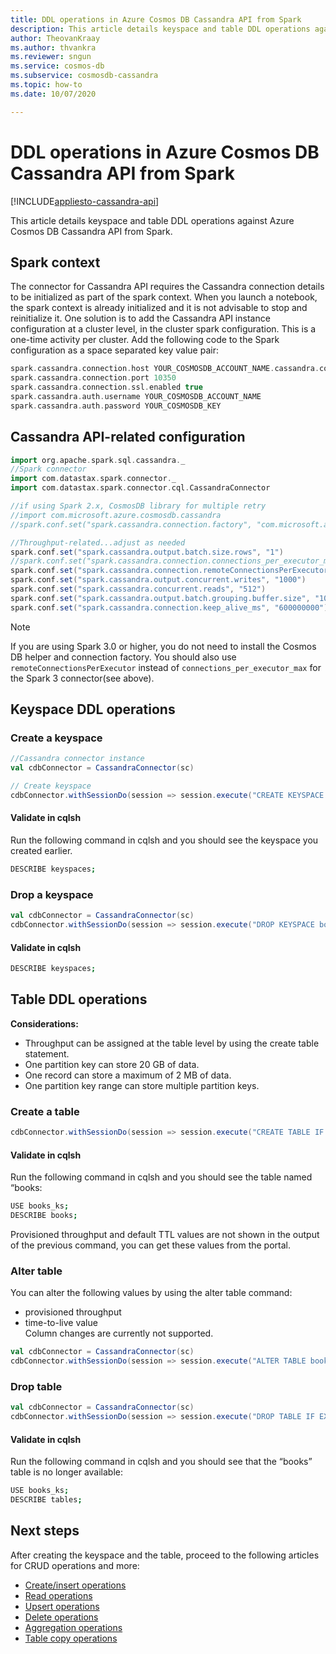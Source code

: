 ```yaml
---
title: DDL operations in Azure Cosmos DB Cassandra API from Spark
description: This article details keyspace and table DDL operations against Azure Cosmos DB Cassandra API from Spark.
author: TheovanKraay
ms.author: thvankra
ms.reviewer: sngun
ms.service: cosmos-db
ms.subservice: cosmosdb-cassandra
ms.topic: how-to
ms.date: 10/07/2020

---
```


# DDL operations in Azure Cosmos DB Cassandra API from Spark
[!INCLUDE[appliesto-cassandra-api](includes/appliesto-cassandra-api.md)]

This article details keyspace and table DDL operations against Azure Cosmos DB Cassandra API from Spark.

## Spark context

 The connector for Cassandra API requires the Cassandra connection details to be initialized as part of the spark context. When you launch a notebook, the spark context is already initialized and it is not advisable to stop and reinitialize it. One solution is to add the Cassandra API instance configuration at a cluster level, in the cluster spark configuration. This is a one-time activity per cluster. Add the following code to the Spark configuration as a space separated key value pair:
 
  ```scala
  spark.cassandra.connection.host YOUR_COSMOSDB_ACCOUNT_NAME.cassandra.cosmosdb.azure.com
  spark.cassandra.connection.port 10350
  spark.cassandra.connection.ssl.enabled true
  spark.cassandra.auth.username YOUR_COSMOSDB_ACCOUNT_NAME
  spark.cassandra.auth.password YOUR_COSMOSDB_KEY
  ```

## Cassandra API-related configuration 

```scala
import org.apache.spark.sql.cassandra._
//Spark connector
import com.datastax.spark.connector._
import com.datastax.spark.connector.cql.CassandraConnector

//if using Spark 2.x, CosmosDB library for multiple retry
//import com.microsoft.azure.cosmosdb.cassandra
//spark.conf.set("spark.cassandra.connection.factory", "com.microsoft.azure.cosmosdb.cassandra.CosmosDbConnectionFactory")

//Throughput-related...adjust as needed
spark.conf.set("spark.cassandra.output.batch.size.rows", "1")
//spark.conf.set("spark.cassandra.connection.connections_per_executor_max", "10") // Spark 2.x
spark.conf.set("spark.cassandra.connection.remoteConnectionsPerExecutor", "10") // Spark 3.x
spark.conf.set("spark.cassandra.output.concurrent.writes", "1000")
spark.conf.set("spark.cassandra.concurrent.reads", "512")
spark.conf.set("spark.cassandra.output.batch.grouping.buffer.size", "1000")
spark.conf.set("spark.cassandra.connection.keep_alive_ms", "600000000")
```

> [!NOTE]
> If you are using Spark 3.0 or higher, you do not need to install the Cosmos DB helper and connection factory. You should also use `remoteConnectionsPerExecutor` instead of `connections_per_executor_max` for the Spark 3 connector(see above).

## Keyspace DDL operations

### Create a keyspace

```scala
//Cassandra connector instance
val cdbConnector = CassandraConnector(sc)

// Create keyspace
cdbConnector.withSessionDo(session => session.execute("CREATE KEYSPACE IF NOT EXISTS books_ks WITH REPLICATION = {'class': 'SimpleStrategy', 'replication_factor': 1 } "))
```

#### Validate in cqlsh

Run the following command in cqlsh and you should see the keyspace you created earlier.

```bash
DESCRIBE keyspaces;
```

### Drop a keyspace

```scala
val cdbConnector = CassandraConnector(sc)
cdbConnector.withSessionDo(session => session.execute("DROP KEYSPACE books_ks"))
```

#### Validate in cqlsh

```bash
DESCRIBE keyspaces;
```
## Table DDL operations

**Considerations:**  

- Throughput can be assigned at the table level by using the create table statement.  
- One partition key can store 20 GB of data.  
- One record can store a maximum of 2 MB of data.  
- One partition key range can store multiple partition keys.

### Create a table

```scala
cdbConnector.withSessionDo(session => session.execute("CREATE TABLE IF NOT EXISTS books_ks.books(book_id TEXT,book_author TEXT, book_name TEXT,book_pub_year INT,book_price FLOAT, PRIMARY KEY(book_id,book_pub_year)) WITH cosmosdb_provisioned_throughput=4000 , WITH default_time_to_live=630720000;"))
```

#### Validate in cqlsh

Run the following command in cqlsh and you should see the table named “books: 

```bash
USE books_ks;
DESCRIBE books;
```

Provisioned throughput and default TTL values are not shown in the output of the previous command, you can get these values from the portal.

### Alter table

You can alter the following values by using the alter table command:

* provisioned throughput 
* time-to-live value
<br>Column changes are currently not supported.

```scala
val cdbConnector = CassandraConnector(sc)
cdbConnector.withSessionDo(session => session.execute("ALTER TABLE books_ks.books WITH cosmosdb_provisioned_throughput=8000, WITH default_time_to_live=0;"))
```

### Drop table

```scala
val cdbConnector = CassandraConnector(sc)
cdbConnector.withSessionDo(session => session.execute("DROP TABLE IF EXISTS books_ks.books;"))
```

#### Validate in cqlsh

Run the following command in cqlsh and you should see that the “books” table is no longer available:

```bash
USE books_ks;
DESCRIBE tables;
```

## Next steps

After creating the keyspace and the table, proceed to the following articles for CRUD operations and more:
 
* [Create/insert operations](cassandra-spark-create-ops.md)  
* [Read operations](cassandra-spark-read-ops.md)  
* [Upsert operations](cassandra-spark-upsert-ops.md)  
* [Delete operations](cassandra-spark-delete-ops.md)  
* [Aggregation operations](cassandra-spark-aggregation-ops.md)  
* [Table copy operations](cassandra-spark-table-copy-ops.md)  

